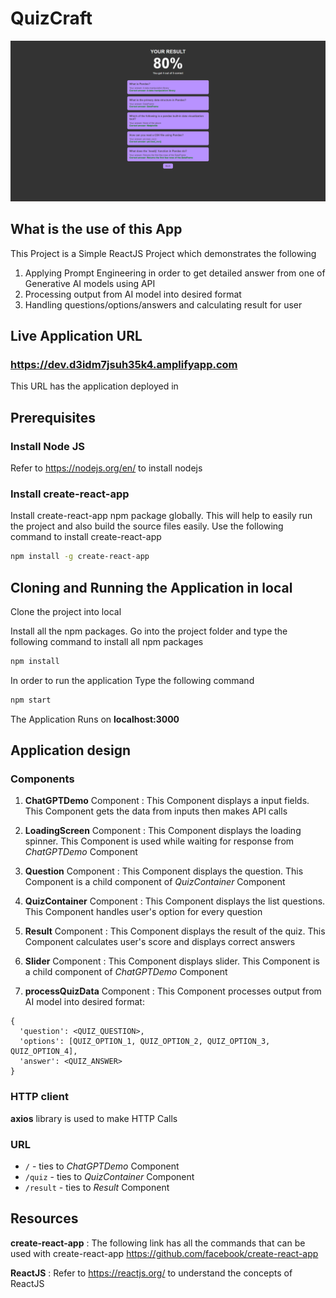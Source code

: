 # QuizCraft

<img src='./Screenshot 2024-04-29 021654.png' title='Chosen Screenshot' width='' alt='Chosen Screenshot' />

## What is the use of this App

This Project is a Simple ReactJS Project which demonstrates the following
1. Applying Prompt Engineering in order to get detailed answer from one of Generative AI models using API
2. Processing output from AI model into desired format
3. Handling questions/options/answers and calculating result for user

## Live Application URL

### https://dev.d3idm7jsuh35k4.amplifyapp.com
This URL has the application deployed in

## Prerequisites

### Install Node JS
Refer to https://nodejs.org/en/ to install nodejs

### Install create-react-app
Install create-react-app npm package globally. This will help to easily run the project and also build the source files easily. Use the following command to install create-react-app

```bash
npm install -g create-react-app
```

## Cloning and Running the Application in local

Clone the project into local

Install all the npm packages. Go into the project folder and type the following command to install all npm packages

```bash
npm install
```

In order to run the application Type the following command

```bash
npm start
```

The Application Runs on **localhost:3000**

## Application design

### Components

1. **ChatGPTDemo** Component : This Component displays a input fields. This Component gets the data from inputs then makes API calls

2. **LoadingScreen** Component : This Component displays the loading spinner. This Component is used while waiting for response from *ChatGPTDemo* Component

3. **Question** Component : This Component displays the question. This Component is a child component of *QuizContainer* Component

4. **QuizContainer** Component : This Component displays the list questions. This Component handles user's option for every question

5. **Result** Component : This Component displays the result of the quiz. This Component calculates user's score and displays correct answers

6. **Slider** Component : This Component displays slider. This Component is a child component of *ChatGPTDemo* Component

7. **processQuizData** Component : This Component processes output from AI model into desired format:
```
{
  'question': <QUIZ_QUESTION>,
  'options': [QUIZ_OPTION_1, QUIZ_OPTION_2, QUIZ_OPTION_3, QUIZ_OPTION_4],
  'answer': <QUIZ_ANSWER>
}
```

### HTTP client

**axios** library is used to make HTTP Calls

### URL

- `/` - ties to *ChatGPTDemo* Component
- `/quiz` - ties to *QuizContainer* Component
- `/result` - ties to *Result* Component

## Resources

**create-react-app** : The following link has all the commands that can be used with create-react-app
https://github.com/facebook/create-react-app

**ReactJS** : Refer to https://reactjs.org/ to understand the concepts of ReactJS
